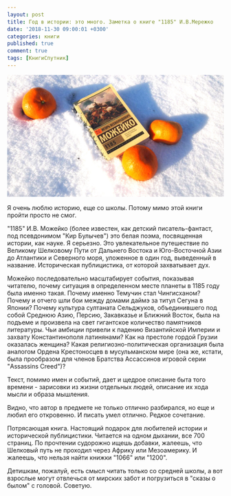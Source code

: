 ```yaml
---
layout: post
title: Год в истории: это много. Заметка о книге "1185" И.В.Мережко
date: '2018-11-30 09:00:01 +0300'
categories: книги
published: true
comment: true
tags: [КнигиСпутник]
---
```


![1185 Мережко]( /image/1185.jpg)

Я очень люблю историю, еще со школы. Потому мимо этой книги пройти просто не смог.

"1185" И.В. Можейко (более известен, как детский писатель-фантаст, под псевдонимом "Кир Булычев") это белая поэма, посвященная истории, как науке. Я серьезно. Это увлекательное путешествие по Великому Шелковому Пути от Дальнего Востока и Юго-Восточной Азии до Атлантики и Северного моря, уложенное в один год, выведенный в название. Историческая публицистика, от которой захватывает дух.

Можейко последовательно масштабирует события, показывая читателю, почему ситуация в определенном месте планеты в 1185 году была именно такая. Почему именно Темучин стал Чингисханом? Почему и отчего шли бои между домами даймэ за титул Сегуна в Японии? Почему культура султаната Сельджуков, объединившего под собой Среднюю Азию, Персию, Закавказье и Ближний Восток, была на подъеме и произвела на свет гигантское количество памятников литературы. Чьи амбиции привели к падению Византийской Империи и захвату Константинополя латинянами? Как на престоле гордой Грузии оказалась женщина? Какая религиозно-политическая организация была аналогом Ордена Крестоносцев в мусульманском мире (она же, кстати, была прообразом для членов Братства Ассассинов игровой серии "Assassins Creed")?

Текст, помимо имен и событий, дает и щедрое описание быта того времени - зарисовки из жизни отдельных людей, описание их хода мысли и образа мышления.

Видно, что автор в предмете не только отлично разбирался, но еще и любил его откровенно. И писать умел отлично. Редкое сочетание.

Потрясающая книга. Настоящий подарок для любителей истории и исторической публицистики. Читается на одном дыхании, все 700 страниц.  По прочтении судорожно ищешь добавки, жалеешь, что Шелковый путь не проходил через Африку или Мезоамерику. И жалеешь, что нельзя найти книжки "1066" или "1200".

Детишкам, пожалуй, есть смысл читать только со средней школы,  а вот взрослые могут отвлечься от мирских забот и погрузиться в "сказы о былом" с головой. Советую.

